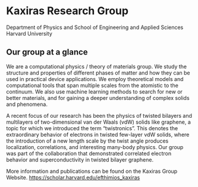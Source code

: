 # Kaxiras Research Group   
Department of Physics and School of Engineering and Applied Sciences   
Harvard University

## Our group at a glance  
We are a computational physics / theory of materials group. We study the structure and properties of 
different phases of matter and how they can be used in practical device applications. We employ theoretical 
models and computational tools that span multiple scales from the atomistic to the continuum. We also use 
machine learning methods to search for new or better materials, and for gaining a deeper understanding of 
complex solids and phenomena.


A recent focus of our research has been the physics of twisted bilayers and multilayers of two-dimensional 
van der Waals (vdW) solids like graphene, a topic for which we introduced the term “twistronics”. This 
denotes the extraordinary behavior of electrons in twisted few-layer vdW solids, where the introduction of a 
new length scale by the twist angle produces localization, correlations, and interesting many-body physics. 
Our group was part of the collaboration that demonstrated correlated electron behavior and superconductivity 
in twisted bilayer graphene.

More information and publications can be found on the Kaxiras Group Website. https://scholar.harvard.edu/efthimios_kaxiras   

